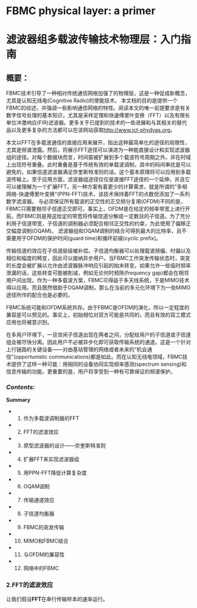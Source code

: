 # FBMC physical layer: a primer
# 滤波器组多载波传输技术物理层：入门指南

## 概要：
FBMC技术引导了一种相对传统通信网络加强了的物理层，这是一种促成新概念，尤其是认知无线电(Cognitive Radio)的使能技术。
本文档的目的是提供一个FBMC的综述，并强调一些影响通信网络的特性。阅读本文的唯一前提要求是有关数字信号处理的基本知识，尤其是采样定理和快速傅里叶变换（FFT）以及有限长单位冲激响应(FIR)滤波器。更多关于已提到的技术的一些进展和与其相关的替代品以及更多复杂的方法都可以在该网站获取<http://www.ict-phydyas.org>。

本文以FFT在多载波通信的直接应用来展开，指出这种最简单化的途径的局限性，尤其是频谱泄露。然后，将展示FFT途径可以演进为一种能直接设计和实现滤波器组的途径。对每个数据块而言，时间窗被扩展到多个载波符号周期之外，并在时域上出现符号重叠。此时重叠是基于传统有效的单载波调制，其中的码间串扰是可以避免的，如果信道滤波器满足奈奎斯特准则的话。这个基本原理将可以应用到多载波传输上。至于应用方面，滤波器组途径仅仅是直接FFT途径的一个延伸，并且它可以被理解为一个扩展FFT。另一种方案有着更少的计算需求，就是所谓的”多相网络-快速傅里叶变换"(PPN-FFT)技术，该技术保持着FFT的点数但添加了一系列数字滤波器。
与必须保证所有载波的正交性的正交频分复用(OFDM)不同的是，FBMC只需要相邻子信道正交即可。事实上，OFDM是在给定的频率带宽上进行开拓，而FBMC则是用这给定的带宽将传输信道分解成一定数目的子信道。为了充分利用子信道带宽，子信道的调制器必须配合相邻正交性的约束，为此使用了偏移正交幅度调制(OQAM)。
滤波器组和OQAM调制的结合可得到最大的比特率，且不需要用于OFDM的保护时间(guard time)和循环前缀(cyclic prefix)。

传输信道的效应在子信道层级被补偿。子信道均衡器可以处理载波频偏、时偏以及相位和幅度的畸变，因此可以接纳异步用户。当FBMC工作突发传输状态时，突变的长度会被扩展以允许由滤波器脉冲响应引起的始末转变。如果允许一些临时频率泄漏的话，这些转变可能被削减，例如无论何时频隙(frequency gap)都会在相邻用户间出现。作为一种多载波方案，FBMC可得益于多天线系统，于是MIMO技术得以应用。而且既然借助于OQAM调制，那么在当前的多元化环境下为一些MIMO途径所作的配合也是必要的。

FBMC系统可能和OFDM系统共存。由于FBMC是OFDM的演化，所以一定程度的兼容是可以预见的。事实上，初始相位对双方可能是共同的，而且有效的双工模式应用也将被意识到。

在多用户环境下，一旦空闲子信道出现在两者之间，分配给用户的子信道或子信道组会被尽快分离。因此用户不必被异步化即可获取传输系统的通道。这是一个针对上行链路的关键设备——对由基站管理的网络或者未来的“机会通信”(opportunistic communications)都是如此。而在认知无线电领域，FBMC技术提供了这样一种可能：用相同的设备协同实现频率感测(spectrum sensing)和信息传输的功能。更重要的是，用户将享受到一种有可靠保证的频谱保护。

### *Contents:*
**Summary**

* 1)  作为多载波调制器的FFT
* 2)  FFT的滤波效应
* 3)  原型滤波器的设计——奈奎斯特准则
* 4)  扩展FFT来实现滤波器组
* 5)  用PPN-FFT降低计算复杂度
* 6)  OQAM调制
* 7)  传输通道效应
* 8)  子信道均衡器
* 9)  FBMC的突发传输
* 10) MIMO和FBMC结合
* 11) 与OFDM的兼容性
* 12) 网络中的FBMC

### 2.FFT的滤波效应
让我们假设**FFT**在串行传输样本的速率运行。

